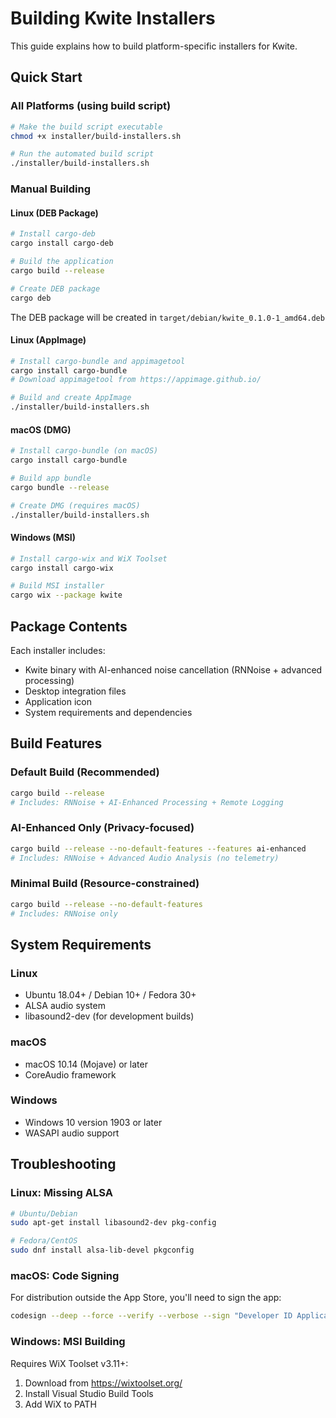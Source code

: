 # Building Kwite Installers

This guide explains how to build platform-specific installers for Kwite.

## Quick Start

### All Platforms (using build script)
```bash
# Make the build script executable
chmod +x installer/build-installers.sh

# Run the automated build script
./installer/build-installers.sh
```

### Manual Building

#### Linux (DEB Package)
```bash
# Install cargo-deb
cargo install cargo-deb

# Build the application
cargo build --release

# Create DEB package
cargo deb
```

The DEB package will be created in `target/debian/kwite_0.1.0-1_amd64.deb`

#### Linux (AppImage)
```bash
# Install cargo-bundle and appimagetool
cargo install cargo-bundle
# Download appimagetool from https://appimage.github.io/

# Build and create AppImage
./installer/build-installers.sh
```

#### macOS (DMG)
```bash
# Install cargo-bundle (on macOS)
cargo install cargo-bundle

# Build app bundle
cargo bundle --release

# Create DMG (requires macOS)
./installer/build-installers.sh
```

#### Windows (MSI)
```bash
# Install cargo-wix and WiX Toolset
cargo install cargo-wix

# Build MSI installer
cargo wix --package kwite
```

## Package Contents

Each installer includes:
- Kwite binary with AI-enhanced noise cancellation (RNNoise + advanced processing)
- Desktop integration files
- Application icon
- System requirements and dependencies

## Build Features

### Default Build (Recommended)
```bash
cargo build --release
# Includes: RNNoise + AI-Enhanced Processing + Remote Logging
```

### AI-Enhanced Only (Privacy-focused)
```bash
cargo build --release --no-default-features --features ai-enhanced
# Includes: RNNoise + Advanced Audio Analysis (no telemetry)
```

### Minimal Build (Resource-constrained)
```bash
cargo build --release --no-default-features
# Includes: RNNoise only
```

## System Requirements

### Linux
- Ubuntu 18.04+ / Debian 10+ / Fedora 30+
- ALSA audio system
- libasound2-dev (for development builds)

### macOS
- macOS 10.14 (Mojave) or later
- CoreAudio framework

### Windows
- Windows 10 version 1903 or later
- WASAPI audio support

## Troubleshooting

### Linux: Missing ALSA
```bash
# Ubuntu/Debian
sudo apt-get install libasound2-dev pkg-config

# Fedora/CentOS
sudo dnf install alsa-lib-devel pkgconfig
```

### macOS: Code Signing
For distribution outside the App Store, you'll need to sign the app:
```bash
codesign --deep --force --verify --verbose --sign "Developer ID Application: Your Name" target/release/bundle/osx/Kwite.app
```

### Windows: MSI Building
Requires WiX Toolset v3.11+:
1. Download from https://wixtoolset.org/
2. Install Visual Studio Build Tools
3. Add WiX to PATH